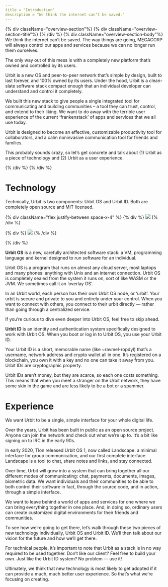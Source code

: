 ```yaml
---
title = "Introduction"
description = "We think the internet can’t be saved."
---
```

{% div className="overview-section"%}
{% div className="overview-section-title"%}
{% /div %}
{% div className="overview-section-body"%}
We think the internet can’t be saved. The way things are going, MEGACORP will always control our apps and services because we can no longer run them ourselves.

The only way out of this mess is with a completely new platform that’s owned and controlled by its users.

Urbit is a new OS and peer-to-peer network that’s simple by design, built to last forever, and 100% owned by its users. Under the hood, Urbit is a clean-slate software stack compact enough that an individual developer can understand and control it completely.

We built this new stack to give people a single integrated tool for communicating and building communities – a tool they can trust, control, and extend to their liking. We want to do away with the terrible user experience of the current ‘frankenstack’ of apps and services that we all use today.

Urbit is designed to become an effective, customizable productivity tool for collaborators, and a calm noninvasive communication tool for friends and families.

This probably sounds crazy, so let’s get concrete and talk about (1) Urbit as a piece of technology and (2) Urbit as a user experience.

{% /div %}
{% /div %}

# Technology

Technically, Urbit is two components: Urbit OS and Urbit ID.  Both are completely open source and MIT licensed.

{% div className="flex justify-between space-x-4" %}
{% div %}
![](https://media.urbit.org/site/understanding-urbit/uu-intro-2.svg) 
{% /div %}

{% div %}
![](https://media.urbit.org/site/understanding-urbit/uu-intro-3.svg)
{% /div %}

{% /div %}

**Urbit OS** is a new, carefully architected software stack: a VM, programming language and kernel designed to run software for an individual.

Urbit OS is a program that runs on almost any cloud server, most laptops and many phones: anything with Unix and an internet connection. Urbit OS is completely sealed from the system it runs on, sort of like WASM or the JVM. We sometimes call it an ‘overlay OS’.

In an Urbit world, each person has their own Urbit OS node, or ‘urbit’. Your urbit is secure and private to you and entirely under your control. When you want to connect with others, you connect to their urbit directly — rather than going through a centralized service.

If you’re curious to dive even deeper into Urbit OS, feel free to skip ahead.

**Urbit ID** is an identity and authentication system specifically designed to work with Urbit OS. When you boot or log in to Urbit OS, you use your Urbit ID.

Your Urbit ID is a short, memorable name (like ~ravmel-ropdyl) that’s a username, network address and crypto wallet all in one. It’s registered on a blockchain, you own it with a key and no one can take it away from you. Urbit IDs are cryptographic property.

Urbit IDs aren’t money, but they are scarce, so each one costs something. This means that when you meet a stranger on the Urbit network, they have some skin in the game and are less likely to be a bot or a spammer.

# Experience

We want Urbit to be a single, simple interface for your whole digital life.

Over the years, Urbit has been built in public as an open source project. Anyone can join the network and check out what we’re up to. It’s a bit like signing on to IRC in the early 90s.

In early 2020, Tlon released Urbit OS 1, now called Landscape: a minimal interface for group communication, and our first complete interface. Landscape is a tool to chat, share notes and links, and stay connected.

Over time, Urbit will grow into a system that can bring together all our different modes of communicating: chat, payments, documents, images, biometric data. We want individuals and their communities to be able to both control their software in fact, through the source code, and in action, through a simple interface.

We want to leave behind a world of apps and services for one where we can bring everything together in one place. And, in doing so, ordinary users can create customized digital environments for their friends and communities.

To see how we’re going to get there, let’s walk through these two pieces of new technology individually, Urbit OS and Urbit ID. We’ll then talk about our vision for the future and how we’ll get there.

For technical people, it’s important to note that Urbit as a stack is in no way required to be used together. Don’t like our client? Feel free to build your own. Just like the Urbit ID system? No problem — use it!

Ultimately, we think that new technology is most likely to get adopted if it can provide a much, much better user experience. So that’s what we’re focusing on creating.